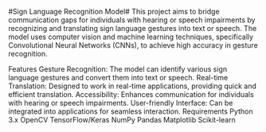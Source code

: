 #Sign Language Recognition Model#
This project aims to bridge communication gaps for individuals with hearing or speech impairments by recognizing and translating sign language gestures into text or speech. The model uses computer vision and machine learning techniques, specifically Convolutional Neural Networks (CNNs), to achieve high accuracy in gesture recognition.

Features
Gesture Recognition: The model can identify various sign language gestures and convert them into text or speech.
Real-time Translation: Designed to work in real-time applications, providing quick and efficient translation.
Accessibility: Enhances communication for individuals with hearing or speech impairments.
User-friendly Interface: Can be integrated into applications for seamless interaction.
Requirements
Python 3.x
OpenCV
TensorFlow/Keras
NumPy
Pandas
Matplotlib
Scikit-learn
